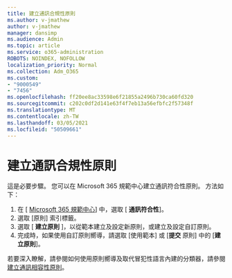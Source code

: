 ```yaml
---
title: 建立通訊合規性原則
ms.author: v-jmathew
author: v-jmathew
manager: dansimp
ms.audience: Admin
ms.topic: article
ms.service: o365-administration
ROBOTS: NOINDEX, NOFOLLOW
localization_priority: Normal
ms.collection: Adm_O365
ms.custom:
- "9000549"
- "7456"
ms.openlocfilehash: ff20ee8ac33598e6f21855a2496b730ca60fd320
ms.sourcegitcommit: c202c0df2d141e63f4f7eb13a56efbfc2f57348f
ms.translationtype: MT
ms.contentlocale: zh-TW
ms.lasthandoff: 03/05/2021
ms.locfileid: "50509661"
---
```

# <a name="create-a-communication-compliance-policy"></a>建立通訊合規性原則

這是必要步驟。 您可以在 Microsoft 365 規範中心建立通訊符合性原則。 方法如下：

1. 在 [ [Microsoft 365 規範中心](https://go.microsoft.com/fwlink/?linkid=2130502)] 中，選取 [ **通訊符合性**]。
2. 選取 [原則] 索引標籤。
3. 選取 [ **建立原則** ]，以從範本建立及設定新原則，或建立及設定自訂原則。
4. 完成時，如果使用自訂原則嚮導，請選取 [使用範本] 或 [**提交** 原則] 中的 [**建立原則**]。

若要深入瞭解，請參閱如何使用原則嚮導及取代冒犯性語言內建的分類器，請參閱 [建立通訊相容性原則](https://go.microsoft.com/fwlink/?linkid=2129079)。

